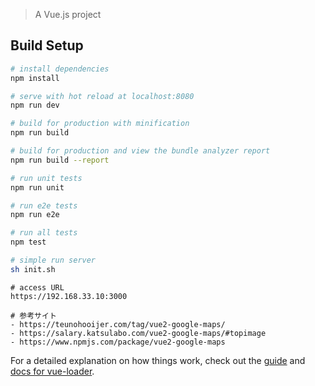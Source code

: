 > A Vue.js project

## Build Setup

``` bash
# install dependencies
npm install

# serve with hot reload at localhost:8080
npm run dev

# build for production with minification
npm run build

# build for production and view the bundle analyzer report
npm run build --report

# run unit tests
npm run unit

# run e2e tests
npm run e2e

# run all tests
npm test

# simple run server 
sh init.sh
```

``` Information
# access URL
https://192.168.33.10:3000

# 参考サイト
- https://teunohooijer.com/tag/vue2-google-maps/
- https://salary.katsulabo.com/vue2-google-maps/#topimage
- https://www.npmjs.com/package/vue2-google-maps
```

For a detailed explanation on how things work, check out the [guide](http://vuejs-templates.github.io/webpack/) and [docs for vue-loader](http://vuejs.github.io/vue-loader).

